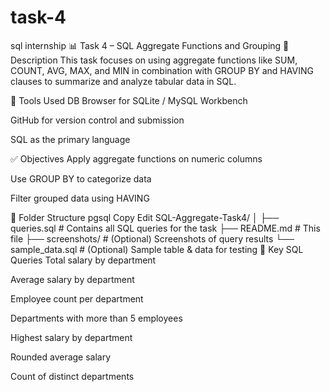 # task-4
sql internship
📊 Task 4 – SQL Aggregate Functions and Grouping
📝 Description
This task focuses on using aggregate functions like SUM, COUNT, AVG, MAX, and MIN in combination with GROUP BY and HAVING clauses to summarize and analyze tabular data in SQL.

🔧 Tools Used
DB Browser for SQLite / MySQL Workbench

GitHub for version control and submission

SQL as the primary language

✅ Objectives
Apply aggregate functions on numeric columns

Use GROUP BY to categorize data

Filter grouped data using HAVING

📁 Folder Structure
pgsql
Copy
Edit
SQL-Aggregate-Task4/
│
├── queries.sql            # Contains all SQL queries for the task
├── README.md              # This file
├── screenshots/           # (Optional) Screenshots of query results
└── sample_data.sql        # (Optional) Sample table & data for testing
📌 Key SQL Queries
Total salary by department

Average salary by department

Employee count per department

Departments with more than 5 employees

Highest salary by department

Rounded average salary

Count of distinct departments
